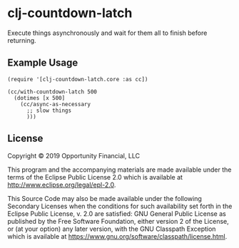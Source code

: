# clj-countdown-latch

Execute things asynchronously and wait for them all to finish before returning.

## Example Usage

```
(require '[clj-countdown-latch.core :as cc])

(cc/with-countdown-latch 500 
  (dotimes [x 500]
    (cc/async-as-necessary 
      ;; slow things
      )))
```

## License

Copyright © 2019 Opportunity Financial, LLC

This program and the accompanying materials are made available under the
terms of the Eclipse Public License 2.0 which is available at
http://www.eclipse.org/legal/epl-2.0.

This Source Code may also be made available under the following Secondary
Licenses when the conditions for such availability set forth in the Eclipse
Public License, v. 2.0 are satisfied: GNU General Public License as published by
the Free Software Foundation, either version 2 of the License, or (at your
option) any later version, with the GNU Classpath Exception which is available
at https://www.gnu.org/software/classpath/license.html.
